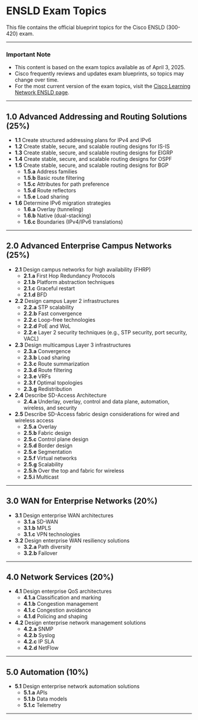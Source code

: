 # ENSLD Exam Topics  

This file contains the official blueprint topics for the Cisco ENSLD (300-420) exam.  

---

### **Important Note**  
- This content is based on the exam topics available as of April 3, 2025.  
- Cisco frequently reviews and updates exam blueprints, so topics may change over time.  
- For the most current version of the exam topics, visit the [Cisco Learning Network ENSLD page](https://learningnetwork.cisco.com/s/ensld-exam-topics).  

---

## 1.0 Advanced Addressing and Routing Solutions (25%)  
- **1.1** Create structured addressing plans for IPv4 and IPv6  
- **1.2** Create stable, secure, and scalable routing designs for IS-IS  
- **1.3** Create stable, secure, and scalable routing designs for EIGRP  
- **1.4** Create stable, secure, and scalable routing designs for OSPF  
- **1.5** Create stable, secure, and scalable routing designs for BGP  
  - **1.5.a** Address families  
  - **1.5.b** Basic route filtering  
  - **1.5.c** Attributes for path preference  
  - **1.5.d** Route reflectors  
  - **1.5.e** Load sharing  
- **1.6** Determine IPv6 migration strategies  
  - **1.6.a** Overlay (tunneling)  
  - **1.6.b** Native (dual-stacking)  
  - **1.6.c** Boundaries (IPv4/IPv6 translations)  

---

## 2.0 Advanced Enterprise Campus Networks (25%)  
- **2.1** Design campus networks for high availability (FHRP)  
  - **2.1.a** First Hop Redundancy Protocols  
  - **2.1.b** Platform abstraction techniques  
  - **2.1.c** Graceful restart  
  - **2.1.d** BFD  
- **2.2** Design campus Layer 2 infrastructures  
  - **2.2.a** STP scalability  
  - **2.2.b** Fast convergence  
  - **2.2.c** Loop-free technologies  
  - **2.2.d** PoE and WoL  
  - **2.2.e** Layer 2 security techniques (e.g., STP security, port security, VACL)  
- **2.3** Design multicampus Layer 3 infrastructures  
  - **2.3.a** Convergence  
  - **2.3.b** Load sharing  
  - **2.3.c** Route summarization  
  - **2.3.d** Route filtering  
  - **2.3.e** VRFs  
  - **2.3.f** Optimal topologies  
  - **2.3.g** Redistribution  
- **2.4** Describe SD-Access Architecture  
  - **2.4.a** Underlay, overlay, control and data plane, automation, wireless, and security  
- **2.5** Describe SD-Access fabric design considerations for wired and wireless access  
  - **2.5.a** Overlay  
  - **2.5.b** Fabric design  
  - **2.5.c** Control plane design  
  - **2.5.d** Border design  
  - **2.5.e** Segmentation  
  - **2.5.f** Virtual networks  
  - **2.5.g** Scalability  
  - **2.5.h** Over the top and fabric for wireless  
  - **2.5.i** Multicast  

---

## 3.0 WAN for Enterprise Networks (20%)  
- **3.1** Design enterprise WAN architectures  
  - **3.1.a** SD-WAN  
  - **3.1.b** MPLS  
  - **3.1.c** VPN technologies  
- **3.2** Design enterprise WAN resiliency solutions  
  - **3.2.a** Path diversity  
  - **3.2.b** Failover  

---

## 4.0 Network Services (20%)  
- **4.1** Design enterprise QoS architectures  
  - **4.1.a** Classification and marking  
  - **4.1.b** Congestion management  
  - **4.1.c** Congestion avoidance  
  - **4.1.d** Policing and shaping  
- **4.2** Design enterprise network management solutions  
  - **4.2.a** SNMP  
  - **4.2.b** Syslog  
  - **4.2.c** IP SLA  
  - **4.2.d** NetFlow  

---

## 5.0 Automation (10%)  
- **5.1** Design enterprise network automation solutions  
  - **5.1.a** APIs  
  - **5.1.b** Data models  
  - **5.1.c** Telemetry  

---

